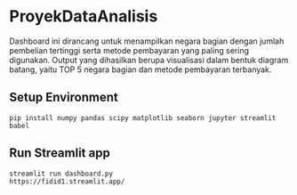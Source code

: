 # ProyekDataAnalisis
Dashboard ini dirancang untuk menampilkan negara bagian dengan jumlah pembelian tertinggi serta metode pembayaran yang paling sering digunakan. Output yang dihasilkan berupa visualisasi dalam bentuk diagram batang, yaitu TOP 5 negara bagian dan metode pembayaran terbanyak.

## Setup Environment
```
pip install numpy pandas scipy matplotlib seaborn jupyter streamlit babel
```

## Run Streamlit app
```
streamlit run dashboard.py
https://fidid1.streamlit.app/

```

